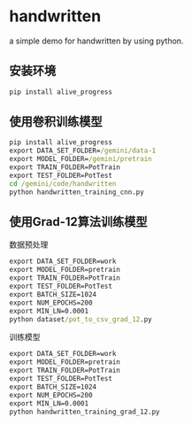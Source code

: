 # handwritten
a simple demo for handwritten by using python.


## 安装环境
``` cmd
pip install alive_progress
```

## 使用卷积训练模型
``` cmd
pip install alive_progress
export DATA_SET_FOLDER=/gemini/data-1
export MODEL_FOLDER=/gemini/pretrain
export TRAIN_FOLDER=PotTrain
export TEST_FOLDER=PotTest
cd /gemini/code/handwritten
python handwritten_training_cnn.py
```


## 使用Grad-12算法训练模型

数据预处理
``` cmd
export DATA_SET_FOLDER=work
export MODEL_FOLDER=pretrain
export TRAIN_FOLDER=PotTrain
export TEST_FOLDER=PotTest
export BATCH_SIZE=1024
export NUM_EPOCHS=200
export MIN_LN=0.0001
python dataset/pot_to_csv_grad_12.py
```


训练模型
``` cmd
export DATA_SET_FOLDER=work
export MODEL_FOLDER=pretrain
export TRAIN_FOLDER=PotTrain
export TEST_FOLDER=PotTest
export BATCH_SIZE=1024
export NUM_EPOCHS=200
export MIN_LN=0.0001
python handwritten_training_grad_12.py
```